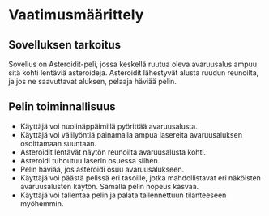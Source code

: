 # Vaatimusmäärittely

## Sovelluksen tarkoitus
Sovellus on Asteroidit-peli, jossa keskellä ruutua oleva avaruusalus ampuu sitä kohti lentäviä asteroideja. Asteroidit lähestyvät alusta ruudun reunoilta, ja jos ne saavuttavat aluksen, pelaaja häviää pelin. 

## Pelin toiminnallisuus
- Käyttäjä voi nuolinäppäimillä pyörittää avaruusalusta. 
- Käyttäjä voi välilyöntiä painamalla ampua lasereita avaruusaluksen osoittamaan suuntaan. 
- Asteroidit lentävät näytön reunoilta avaruusalusta kohti. 
- Asteroidi tuhoutuu laserin osuessa siihen. 
- Pelin häviää, jos asteroidi osuu avaruusalukseen. 
- Käyttäjä voi päästä pelissä eri tasoille, jotka mahdollistavat eri näköisten avaruusalusten käytön. Samalla pelin nopeus kasvaa.
- Käyttäjä voi tallentaa pelin ja palata tallennettuun tilanteeseen myöhemmin.
